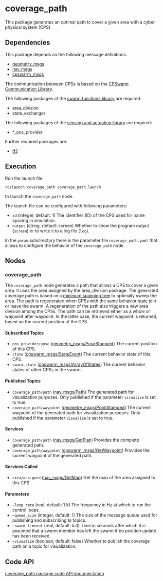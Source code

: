 # coverage_path

This package generates an optimal path to cover a given area with a cyber physical system (CPS).

## Dependencies
This package depends on the following message definitions:
* [geometry_msgs](https://wiki.ros.org/geometry_msgs)
* [nav_msgs](https://wiki.ros.org/nav_msgs)
* [cpswarm_msgs](https://cpswarm.github.io/cpswarm_msgs/html/index-msg.html)

The communication between CPSs is based on the [CPSwarm Communication Library](https://github.com/cpswarm/swarmio).

The following packages of the [swarm functions library](https://github.com/cpswarm/swarm_functions) are required:
* area_division
* state_exchanger

The following packages of the [sensing and actuation library](https://github.com/cpswarm/sensing_actuation) are required:
* *_pos_provider

Further required packages are:
* [tf2](https://wiki.ros.org/tf2/)

## Execution
Run the launch file
```
roslaunch coverage_path coverage_path.launch
```
to launch the `coverage_path` node.

The launch file can be configured with following parameters:
* `id` (integer, default: 1)
  The identifier (ID) of the CPS used for name spacing in simulation.
* `output` (string, default: screen)
  Whether to show the program output (`screen`) or to write it to a log file (`log`).

In the `param` subdirectory there is the parameter file `coverage_path.yaml` that allows to configure the behavior of the `coverage_path` node.

## Nodes

### coverage_path
The `coverage_path` node generates a path that allows a CPS to cover a given area. It uses the area assigned by the area_division package. The generated coverage path is based on a [minimum spanning tree](https://en.wikipedia.org/wiki/Minimum_spanning_tree) to optimally sweep the area. The path is regenerated when CPSs with the same behavior state join or leave the swarm. A regeneration of the path also triggers a new area division among the CPSs. The path can be retrieved either as a whole or waypoint after waypoint. In the latter case, the current waypoint is returned, based on the current position of the CPS.

#### Subscribed Topics
* `pos_provider/pose` ([geometry_msgs/PoseStamped](https://docs.ros.org/api/geometry_msgs/html/msg/PoseStamped.html))
  The current position of this CPS.
* `state` ([cpswarm_msgs/StateEvent](https://cpswarm.github.io/cpswarm_msgs/html/msg/StateEvent.html))
  The current behavior state of this CPS.
* `swarm_state` ([cpswarm_msgs/ArrayOfStates](https://cpswarm.github.io/cpswarm_msgs/html/msg/ArrayOfStates.html))
  The current behavior states of other CPSs in the swarm.

#### Published Topics
* `coverage_path/path` ([nav_msgs/Path](http://docs.ros.org/api/nav_msgs/html/msg/Path.html))
  The generated path for visualization purposes. Only published if the parameter `visualize` is set to true.
* `coverage_path/waypoint` ([geometry_msgs/PointStamped](http://docs.ros.org/api/geometry_msgs/html/msg/PointStamped.html))
  The current waypoint of the generated path for visualization purposes. Only published if the parameter `visualize` is set to true.

#### Services
* `coverage_path/path` ([nav_msgs/GetPlan](http://docs.ros.org/api/nav_msgs/html/srv/GetPlan.html))
  Provides the complete generated path.
* `coverage_path/waypoint` ([cpswarm_msgs/GetWaypoint](https://cpswarm.github.io/cpswarm_msgs/html/srv/path/GetWaypoint.html))
  Provides the current waypoint of the generated path.

#### Services Called
* `area/assigned` ([nav_msgs/GetMap](http://docs.ros.org/api/nav_msgs/html/srv/GetMap.html))
  Get the map of the area assigned to this CPS.

#### Parameters
* `~loop_rate` (real, default: 1.5)
  The frequency in Hz at which to run the control loops.
* `~queue_size` (integer, default: 1)
  The size of the message queue used for publishing and subscribing to topics.
* `~swarm_timeout` (real, default: 5.0)
  Time in seconds after which it is assumed that a swarm member has left the swarm if no position update has been received.
* `~visualize` (boolean, default: false)
  Whether to publish the coverage path on a topic for visualization.

## Code API
[coverage_path package code API documentation](https://cpswarm.github.io/swarm_functions/coverage_path/docs/html/files.html)
